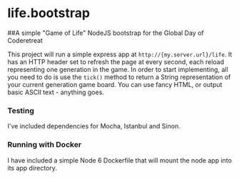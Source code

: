 # life.bootstrap
##A simple "Game of Life" NodeJS bootstrap for the Global Day of Coderetreat

This project will run a simple express app at <code>http://{my.server.url}/life</code>. 
It has an HTTP header set to refresh the page at every second, each reload representing one generation in the game.
In order to start implementing, all you need to do is use the <code>tick()</code> method to return a String representation of your current generation game board. 
You can use fancy HTML, or output basic ASCII text - anything goes. 

### Testing
I've included dependencies for Mocha, Istanbul and Sinon.

### Running with Docker
I have included a simple Node 6 Dockerfile that will mount the node app into its app directory.